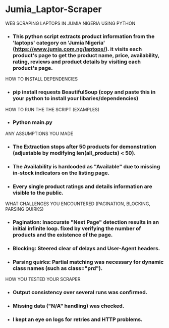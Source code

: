 # Jumia_Laptor-Scraper
WEB SCRAPING LAPTOPS IN JUMIA NIGERIA USING PYTHON
- ### This python script extracts product information from the 'laptops' category on 'Jumia Nigeria' (https://www.jumia.com.ng/laptops/). it visits each product's page to get the product name, price, availability, rating, reviews and product details by visiting each product's page.
HOW TO INSTALL DEPENDENCIES
- ### pip install requests BeautifulSoup (copy and paste this in your python to install your libaries/dependencies)
HOW TO RUN THE THE SCRIPT (EXAMPLES)
- ### Python main.py
ANY ASSUMPTIONS YOU MADE
- ### The Extraction stops after 50 products for demonstration (adjustable by modifying len(all_products) < 50).
- ### The Availability is hardcoded as "Available" due to missing in-stock indicators on the listing page.
- ### Every single product ratings and details information are visible to the public.
WHAT CHALLENGES YOU ENCOUNTERED (PAGINATION, BLOCKING, PARSING QUIRKS)
- ### Pagination: Inaccurate "Next Page" detection results in an initial infinite loop. fixed by verifying the number of products and the existence of the page.
- ### Blocking: Steered clear of delays and User-Agent headers.
- ### Parsing quirks: Partial matching was necessary for dynamic class names (such as class="prd").
HOW YOU TESTED YOUR SCRAPER
- ### Output consistency over several runs was confirmed.
- ### Missing data ("N/A" handling) was checked.
- ### I kept an eye on logs for retries and HTTP problems.






